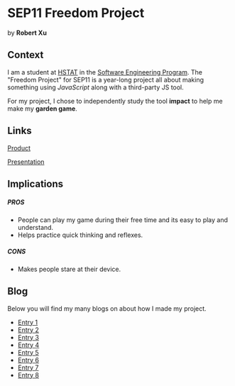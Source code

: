 # SEP11 Freedom Project
by **Robert Xu**

## Context
I am a student at [HSTAT](https://www.hstat.org/) in the [Software Engineering Program](https://hstatsep.github.io/). The "Freedom Project" for SEP11 is a year-long project all about making something using *JavaScript* along with a third-party JS tool.

For my project, I chose to independently study the tool **impact** to help me make my **garden game**.

## Links

[Product](https://kiaram2249.github.io/Garden-freedom-project/mainmenu.html)

[Presentation](https://docs.google.com/presentation/d/12HR9RHnp62WqtHSPO8AnI9oq0q3-rLFDWaIHxF5GQ2A/edit?slide=id.g35a57763b00_0_21#slide=id.g35a57763b00_0_21)

## Implications
##### PROS
* People can play my game during their free time and its easy to play and understand.
* Helps practice quick thinking and reflexes.
##### CONS
* Makes people stare at their device.

## Blog
Below you will find my many blogs on about how I made my project.

* [Entry 1](blog/entry01.md)
* [Entry 2](blog/entry02.md)
* [Entry 3](blog/entry03.md)
* [Entry 4](blog/entry04.md)
* [Entry 5](blog/entry05.md)
* [Entry 6](blog/entry06.md)
* [Entry 7](blog/entry07.md)
* [Entry 8](blog/entry08.md)

